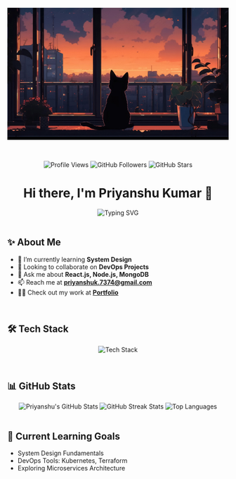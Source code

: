 <p align="center">
  <img src="./bgimage.jpg" style="width: 100%; height: 300px; object-fit: cover;" alt="Bg Image" />
</p>

<br/>
<p align="center">
  <img src="https://komarev.com/ghpvc/?username=BlackShort&label=Profile%20views&color=0e75b6&style=flat" alt="Profile Views" />
  <img src="https://img.shields.io/github/followers/BlackShort?label=Followers&style=social" alt="GitHub Followers" />
  <img src="https://img.shields.io/github/stars/BlackShort?label=GitHub%20Stars" alt="GitHub Stars" />
</p>

<h1 align="center">
  Hi there, I'm Priyanshu Kumar 👋
</h1>

<div style="width: 100%; display: flex; justify-content: center;">
  <img src="https://readme-typing-svg.demolab.com?font=Fira+Code&pause=1000&color=F75C7E&width=435&lines=A+Passionate+Developer+from+India;Full+Stack+%7C+Cloud+%7C+DevOps+%7C+MLOps;Code.+Create.+Collaborate.;Let's+Connect+and+Build+Together!" alt="Typing SVG" />
</div>

<br/>

<h2 align="left">✨ About Me</h2>

- 🌱 I’m currently learning **System Design**
- 👯 Looking to collaborate on **DevOps Projects**
- 💬 Ask me about **React.js, Node.js, MongoDB**
- 📫 Reach me at **priyanshuk.7374@gmail.com**
- 👨‍💻 Check out my work at **[Portfolio](https://priyanshukumar.netlify.app)**

<br/>

<h2 align="left">🛠️ Tech Stack</h2>
<p align="center">
  <img src="https://skillicons.dev/icons?i=figma,html,css,sass,bootstrap,tailwind,mui,react,nextjs,redux,jquery,javascript,typescript,express,nodejs,django,flask,fastapi,graphql,php,python,kotlin,c,cpp,java,solidity,flutter,androidstudio,mysql,mongodb,postgres,redis,firebase,supabase,appwrite,aws,googlecloud,netlify,vercel,docker,kubernetes,kubernetes,jenkins,nginx,tensorflow,pytorch,opencv,sklearn,git,github,postman,markdown,latex,kafka" alt="Tech Stack" />
</p>

<br/>

<h2 align="left">📊 GitHub Stats</h2>
<div align="center">
  <img src="https://github-readme-stats.vercel.app/api?username=BlackShort&show_icons=true&theme=radical&count_private=true" alt="Priyanshu's GitHub Stats" />
  <img src="https://github-readme-streak-stats.herokuapp.com/?user=BlackShort&theme=radical" alt="GitHub Streak Stats" />
  <img src="https://github-readme-stats.vercel.app/api/top-langs/?username=BlackShort&layout=compact&theme=radical" alt="Top Languages" />
</div>

<br/>

## 🌱 Current Learning Goals
- System Design Fundamentals  
- DevOps Tools: Kubernetes, Terraform  
- Exploring Microservices Architecture  